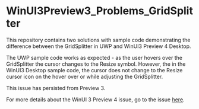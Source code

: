 # WinUI3Preview3_Problems_GridSplitter

This repository contains two solutions with sample code demonstrating the difference between the GridSplitter in UWP and WinUI3 Preview 4 Desktop.

The UWP sample code works as expected - as the user hovers over the GridSplitter the cursor changes to the Resize symbol. However, the in the WinUI3 Desktop sample code, the cursor does not change to the Resize cursor icon on the hover over or while adjusting the GridSplitter.

This issue has persisted from Preview 3.

For more details about the WinUI 3 Preview 4 issue, go to the issue [here](https://github.com/microsoft/microsoft-ui-xaml/issues/4201).
